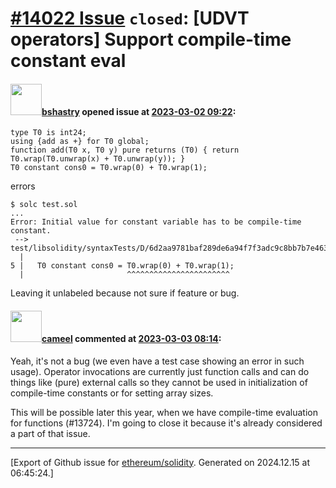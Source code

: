 # [\#14022 Issue](https://github.com/ethereum/solidity/issues/14022) `closed`: [UDVT operators] Support compile-time constant eval

#### <img src="https://avatars.githubusercontent.com/u/2388185?v=4" width="50">[bshastry](https://github.com/bshastry) opened issue at [2023-03-02 09:22](https://github.com/ethereum/solidity/issues/14022):

```
type T0 is int24;
using {add as +} for T0 global;
function add(T0 x, T0 y) pure returns (T0) { return T0.wrap(T0.unwrap(x) + T0.unwrap(y)); }
T0 constant cons0 = T0.wrap(0) + T0.wrap(1);
```

errors

```
$ solc test.sol
...
Error: Initial value for constant variable has to be compile-time constant.
 --> test/libsolidity/syntaxTests/D/6d2aa9781baf289de6a94f7f3adc9c8bb7b7e463.sol:5:23:
  |
5 |   T0 constant cons0 = T0.wrap(0) + T0.wrap(1);
  |                       ^^^^^^^^^^^^^^^^^^^^^^^
````

Leaving it unlabeled because not sure if feature or bug.

#### <img src="https://avatars.githubusercontent.com/u/137030?v=4" width="50">[cameel](https://github.com/cameel) commented at [2023-03-03 08:14](https://github.com/ethereum/solidity/issues/14022#issuecomment-1453140654):

Yeah, it's not a bug (we even have a test case showing an error in such usage). Operator invocations are currently just function calls and can do things like (pure) external calls so they cannot be used in initialization of compile-time constants or for setting array sizes.

This will be possible later this year, when we have compile-time evaluation for functions (#13724). I'm going to close it because it's already considered a part of that issue.


-------------------------------------------------------------------------------



[Export of Github issue for [ethereum/solidity](https://github.com/ethereum/solidity). Generated on 2024.12.15 at 06:45:24.]
